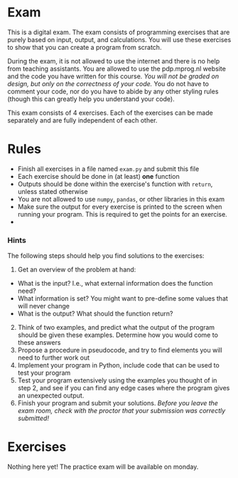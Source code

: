 # Exam

This is a digital exam. The exam consists of programming exercises that are purely based on input, output, and calculations. You will use these exercises to show that you can create a program from scratch.

During the exam, it is not allowed to use the internet and there is no help from teaching assistants. You are allowed to use the pdp.mprog.nl website and the code you have written for this course. _You will not be graded on design, but only on the correctness of your code._ You do not have to comment your code, nor do you have to abide by any other styling rules (though this can greatly help you understand your code).

This exam consists of 4 exercises. Each of the exercises can be made separately and are fully independent of each other.

# Rules

- Finish all exercises in a file named `exam.py` and submit this file
- Each exercise should be done in (at least) **one** function
- Outputs should be done within the exercise's function with `return`, unless stated otherwise
- You are not allowed to use `numpy`, `pandas`, or other libraries in this exam
- Make sure the output for every exercise is printed to the screen when running your program. This is required to get the points for an exercise.
- 
### Hints

The following steps should help you find solutions to the exercises:

1. Get an overview of the problem at hand:
  - What is the input? I.e., what external information does the function need?
  - What information is set? You might want to pre-define some values that will never change
  - What is the output? What should the function return?
2. Think of two examples, and predict what the output of the program should be given these examples. Determine how you would come to these answers
3. Propose a procedure in pseudocode, and try to find elements you will need to further work out
4. Implement your program in Python, include code that can be used to test your program
5. Test your program extensively using the examples you thought of in step 2, and see if you can find any edge cases where the program gives an unexpected output.
6. Finish your program and submit your solutions. *Before you leave the exam room, check with the proctor that your submission was correctly submitted!*

# Exercises

Nothing here yet! The practice exam will be available on monday.

<!-- # 1. Supermarket discounts

A supermarket often has products with the promotion: "three for the price of two". When a client buys a specific number of such a product, the supermarket needs to compute the total discount.

You have to implement the function `compute_three_for_two_discount(product_price, number_of_items)` that computes the discount. The function accepts a float `product_price` (the price of a specific product), and an integer `number_of_items` (the amount of items the client bought). Think what to do when the number of items are not divisible by three: You only get a discount for every three items.

    avocado_price = 2.35
    discount1 = compute_three_for_two_discount(avocado_price, 3)
    discount2 = compute_three_for_two_discount(avocado_price, 6)
    discount3 = compute_three_for_two_discount(avocado_price, 7)
    print(f'The amount of discount for 3 avocados: {discount1}')
    print(f'The amount of discount for 6 avocados: {discount2}')
    print(f'The amount of discount for 7 avocados: {discount3}')

The expected output:

    The amount of discount for 3 avocados: 2.35
    The amount of discount for 6 avocados: 4.7
    The amount of discount for 7 avocados: 4.7

**Hint:** Integer division `//` automatically rounds down the result of a division.

# 2. Short stories

Write a function `find_short_words(text, max_length)` that accepts a string and an integer as input: `text` and `max_length`. The function should find all words in `text` that are at most as long as `max_length`, and return them as a list. Assume that the text has no punctuation and that all words are separated by spaces.

    example_text = "The story so far in the beginning the universe was created This has made a lot of people very angry and been widely regarded as a bad move"
    short_words = find_short_words(example_text, 3)
    print(short_words)

Expected output:

    ['The', 'so', 'far', 'in', 'the', 'the', 'was', 'has', 'a', 'lot', 'of', 'and', 'as', 'a', 'bad']

Hint: You can split a text with spaces into a list of words using the `.split(' ')` method.

# 3. Water of life

A whisky lover has made a Python dictionary of their favorite whiskies. In this dictionary, for a couple of brands, the region of origin is noted. However, now they would like to know for each origin what brands there are. It is way too much work to search through each of the regions every time, so they have decided that they need another dictionary that is ordered the other way around. Write a function `values_to_keys()` that accepts a dictionary with brand names as keys and for each key a region as value. It should create a new dictionary that has the regions as keys, and a list of the brands that are from that region as values.

    whisky_brands = {'Hibiki': 'Japan', 'Bushmills': 'Ireland', 'anCnoc': 'Scotland', 'Teeling': 'Ireland', 'Starward': 'Australia', 'Four Roses': 'USA', 'Aberlour': 'Scotland', 'Nikka': 'Japan', 'Bulleit': 'USA', 'Tullibardine': 'Scotland'}

    whisky_origins = values_to_keys(whisky_brands)

    print(whisky_origins)

Should print:

    {'Japan': ['Hibiki', 'Nikka'], 'Ireland': ['Bushmills', 'Teeling'], 'Scotland':
    ['anCnoc', 'Aberlour', 'Tullibardine'], 'Australia': ['Starward'], 'USA': ['Four
    Roses', 'Bulleit']}

**Note:** the order in which this result is printed does not need to be the same as the example above. Check whether each origin has all of it's brands. If this is the case, your code probably works!


# 4. Shutouts

For this assignment you need to use the file [barca.csv](../data/barca.csv). This contains the results for football matches of F.C. Barcelona (from seasons 11/12 to 13/14). The file contains the following data:

    29/08/11,Villarreal,won,5,0,home
    10/09/11,Sociedad,draw,2,2,away
    17/09/11,Osasuna,won,8,0,home
    ...
    03/05/14,Getafe,draw,2,2,home
    11/05/14,Elche,draw,0,0,away
    17/05/14,Ath Madrid,draw,1,1,home

As you can see, the data fields are separated by a comma and contain the following information:

1. Date of the match
2. The opponent
3. The result: won/lost/draw
4. The number of goals for Barcelona
5. The number of goals for the opponent
6. The location: away/home

Write a function `shutouts(filename)`. That calculates how often Barcelona has won with a so-called shutout.
A shutout means that the opposing team has not scored during the entire game.

Example usage:

    wins = shutouts('barca.csv')
    print(wins)

Expected output:

    40

You can use the file [barca_short.csv](../data/barca_short.csv) to test and debug your own code. This file contains only 4 matches.


Example usage:

    wins = shutouts('barca.csv')
    print(wins)

Expected output:

    2 -->
